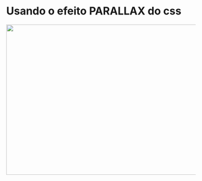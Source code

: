 # Usando o efeito PARALLAX do css

<img src="https://media.giphy.com/media/C6ScKsiamIWtq68aIn/giphy.gif" width="800" height="400"/>


